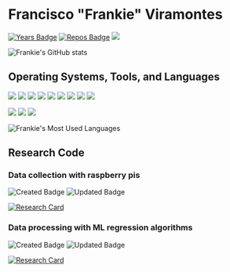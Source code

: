 # Francisco "Frankie" Viramontes

[![Years Badge](https://badges.pufler.dev/years/Fviramontes8)](https://github.com/Fviramontes8)
[![Repos Badge](https://badges.pufler.dev/repos/Fviramontes8)](https://github.com/Fviramontes8?tab=repositories)
[![](https://komarev.com/ghpvc/?username=Fviramotnes8&color=brightgreen)](https://github.com/Fviramontes8)

![Frankie's GitHub stats](https://github-readme-stats.vercel.app/api?username=fviramontes8&show_icons=true&theme=dark&hide=issues)

## Operating Systems, Tools, and Languages
[![](https://img.shields.io/badge/OS-Ubuntu-informational?style=flat&logo=ubuntu&logoColor=white&color=brightgreen)](https://ubuntu.com/)
[![](https://img.shields.io/badge/OS-KaliLinux-informational?style=flat&logo=kalilinux&logoColor=white&color=brightgreen)](https://www.kali.org/)
[![](https://img.shields.io/badge/OS-PopOS-informational?style=flat&logo=popos&logoColor=white&color=brightgreen)](https://pop.system76.com/)
![](https://img.shields.io/badge/Shell-Bash-informational?style=flat&logo=gnubash&logoColor=white&color=brightgreen)
![](https://img.shields.io/badge/Editor-Vim-informational?style=flat&logo=vim&logoColor=white&color=brightgreen)
![](https://img.shields.io/badge/Container-Docker-informational?style=flat&logo=docker&logoColor=white&color=brightgreen)
![](https://img.shields.io/badge/AWS-SageMaker-informational?style=flat&logo=amazonaws&logoColor=white&color=brightgreen)
![](https://img.shields.io/badge/AWS-S3-informational?style=flat&logo=amazons3&logoColor=white&color=brightgreen)
![](https://img.shields.io/badge/AWS-ECR-informational?style=flat&logo=amazonaws&logoColor=white&color=brightgreen)

![](https://img.shields.io/badge/Language-Python-informational?style=flat&logo=python&logoColor=white&color=brightgreen)
![](https://img.shields.io/badge/Language-C++-informational?style=flat&logo=c%2B%2B&logoColor=white&color=brightgreen)
![](https://img.shields.io/badge/Language-C-informational?style=flat&logo=c&logoColor=white&color=brightgreen)


<!---dark, radical, merko, gruvbox, tokyonight, onedark, cobalt, synthwave, highcontrast, dracula--->
![Frankie's Most Used Languages](https://github-readme-stats.vercel.app/api/top-langs/?username=fviramontes8&count_private=true&layout=compact&theme=dark&langs_count=5)
## Research Code

### Data collection with raspberry pis
![Created Badge](https://badges.pufler.dev/created/Fviramontes8/PiPcapCollector)
![Updated Badge](https://badges.pufler.dev/updated/Fviramontes8/PiPcapCollector)

[![Research Card](https://github-readme-stats.vercel.app/api/pin/?username=Fviramontes8&repo=PiPcapCollector&theme=dark)](https://github.com/Fviramotnes8/PiPcapCollector)

### Data processing with ML regression algorithms
![Created Badge](https://badges.pufler.dev/created/Fviramontes8/wifi_capture_prediction)
![Updated Badge](https://badges.pufler.dev/updated/Fviramontes8/wifi_capture_prediction)

[![Research Card](https://github-readme-stats.vercel.app/api/pin/?username=Fviramontes8&repo=wifi_capture_prediction&theme=dark)](https://github.com/Fviramontes8/wifi_capture_prediction)
